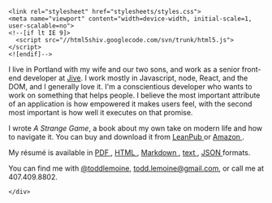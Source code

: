 
<!doctype html>
<html>
  <head>
    <meta charset="utf-8">
    <meta http-equiv="X-UA-Compatible" content="chrome=1">
    <title></title>

    <link rel="stylesheet" href="stylesheets/styles.css">
    <meta name="viewport" content="width=device-width, initial-scale=1, user-scalable=no">
    <!--[if lt IE 9]>
      <script src="//html5shiv.googlecode.com/svn/trunk/html5.js"></script>
    <![endif]-->
  </head>
  <body>
    <div class="wrapper">
        I live in Portland with my wife and our two sons, and work as a senior front-end developer at <a href="http://www.jivesoftware.com">Jive</a>.
I work mostly in Javascript, node, React, and the DOM, and I generally love it. I'm a conscientious developer who wants to work on
something that helps people. I believe the most important attribute of an application is how empowered it 
makes users feel, with the second most important is how well it executes on that promise. 

I wrote _A Strange Game_, a book about my own take on modern life and how to navigate it. 
You can buy and download it from [ LeanPub ][asg_leanpub] or [ Amazon ][asg_amazon].

My résumé is available in  [ PDF ](/resumes/toddlemoine_resume.pdf "Download as PDF document"), 
   [ HTML ](/resumes/toddlemoine_resume.html "Download as a web page"),
   [ Markdown ](/resumes/toddlemoine_resume.mdown "Download as Markdown document"),
   [ text ](/resumes/toddlemoine_resume.txt "Download as plain text"),
   [ JSON ](/resumes/toddlemoine_resume.json "Download a JSON representation") formats.

You can find me with <a href="https://twitter.com/toddlemoine">@toddlemoine</a>, <span class="mailme" style="unicode-bidi:bidi-override; direction: rtl;">moc.liamg@eniomel.ddot</span>, or call me at 407.409.8802.

[asg_leanpub]:https://leanpub.com/astrangegame
[asg_amazon]:https://www.amazon.com/Strange-Game-Preparation-rest-your-ebook/dp/B01CIEET5W

    </div>
  </body>
  </html>
